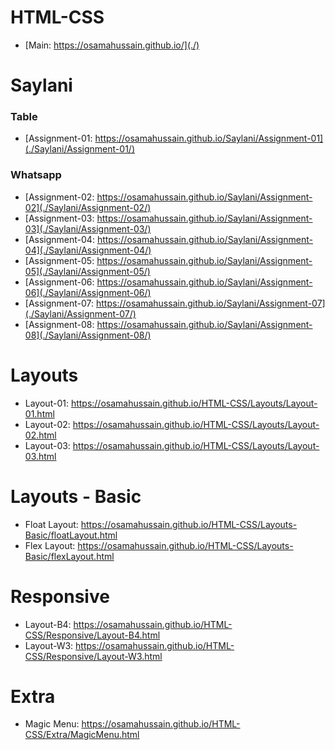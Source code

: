 # HTML-CSS

- [Main: https://osamahussain.github.io/](./)

# Saylani

### Table

- [Assignment-01: https://osamahussain.github.io/Saylani/Assignment-01](./Saylani/Assignment-01/)

### Whatsapp

- [Assignment-02: https://osamahussain.github.io/Saylani/Assignment-02](./Saylani/Assignment-02/)
- [Assignment-03: https://osamahussain.github.io/Saylani/Assignment-03](./Saylani/Assignment-03/)
- [Assignment-04: https://osamahussain.github.io/Saylani/Assignment-04](./Saylani/Assignment-04/)
- [Assignment-05: https://osamahussain.github.io/Saylani/Assignment-05](./Saylani/Assignment-05/)
- [Assignment-06: https://osamahussain.github.io/Saylani/Assignment-06](./Saylani/Assignment-06/)
- [Assignment-07: https://osamahussain.github.io/Saylani/Assignment-07](./Saylani/Assignment-07/)
- [Assignment-08: https://osamahussain.github.io/Saylani/Assignment-08](./Saylani/Assignment-08/)

# Layouts

- Layout-01: https://osamahussain.github.io/HTML-CSS/Layouts/Layout-01.html
- Layout-02: https://osamahussain.github.io/HTML-CSS/Layouts/Layout-02.html
- Layout-03: https://osamahussain.github.io/HTML-CSS/Layouts/Layout-03.html

# Layouts - Basic

- Float Layout: https://osamahussain.github.io/HTML-CSS/Layouts-Basic/floatLayout.html
- Flex Layout: https://osamahussain.github.io/HTML-CSS/Layouts-Basic/flexLayout.html

# Responsive

- Layout-B4: https://osamahussain.github.io/HTML-CSS/Responsive/Layout-B4.html
- Layout-W3: https://osamahussain.github.io/HTML-CSS/Responsive/Layout-W3.html

# Extra

- Magic Menu: https://osamahussain.github.io/HTML-CSS/Extra/MagicMenu.html
